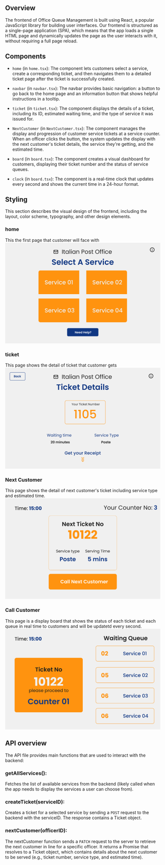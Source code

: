 ## Overview
The frontend of Office Queue Management is built using React, a popular JavaScript library for building user interfaces. Our frontend is structured as a single-page application (SPA), which means that the app loads a single HTML page and dynamically updates the page as the user interacts with it, without requiring a full page reload.

## Components

- `home` (in `home.tsx`): The component lets customers select a service, create a corresponding ticket, and then navigates them to a detailed ticket page after the ticket is successfully created.

- `navbar` (in `navbar.tsx`): The navbar provides basic navigation: a button to go back to the home page and an information button that shows helpful instructions in a tooltip.

- `ticket` (in `ticket.tsx`): The component displays the details of a ticket, including its ID, estimated waiting time, and the type of service it was issued for.

- `NextCustomer` (in `NextCustomer.tsx`): The component manages the display and progression of customer service tickets at a service counter. When an officer clicks the button, the system updates the display with the next customer's ticket details, the service they're getting, and the estimated time.

- `board` (in `board.tsx`): The component creates a visual dashboard for customers, displaying their ticket number and the status of service queues.

- `clock` (in `board.tsx`): The component is a real-time clock that updates every second and shows the current time in a 24-hour format.

## Styling
This section describes the visual design of the frontend, including the layout, color scheme, typography, and other design elements.
### home
This the first page that customer will face with
![1-get-ticket-0](/assets/mockups/1-get-ticket-0.png)
### ticket
This page shows the detail of ticket that customer gets
![1-get-ticket-1](/assets/mockups/1-get-ticket-1.png)
### Next Customer
This page shows the detail of next customer's ticket including service type and estimated time.
![3-next-customer](/assets/mockups/3-next-customer.png)
### Call Customer
This page is a display board that shows the status of each ticket and each queue in real time  to customers and will be updatetd every second.
![2-call-customer](/assets/mockups/2-call-customer.png)
## API overview
The API file provides main functions that are used to interact with the backend:
### getAllServices(): 
Fetches the list of available services from the backend (likely called when the app needs to display the services a user can choose from).
### createTicket(serviceID): 
Creates a ticket for a selected service by sending a `POST` request to the backend with the serviceID. The response contains a Ticket object.
### nextCustomer(officerID): 
The nextCustomer function sends a `PATCH` request to the server to retrieve the next customer in line for a specific officer. It returns a Promise that resolves to a Ticket object, which contains details about the next customer to be served (e.g., ticket number, service type, and estimated time).
